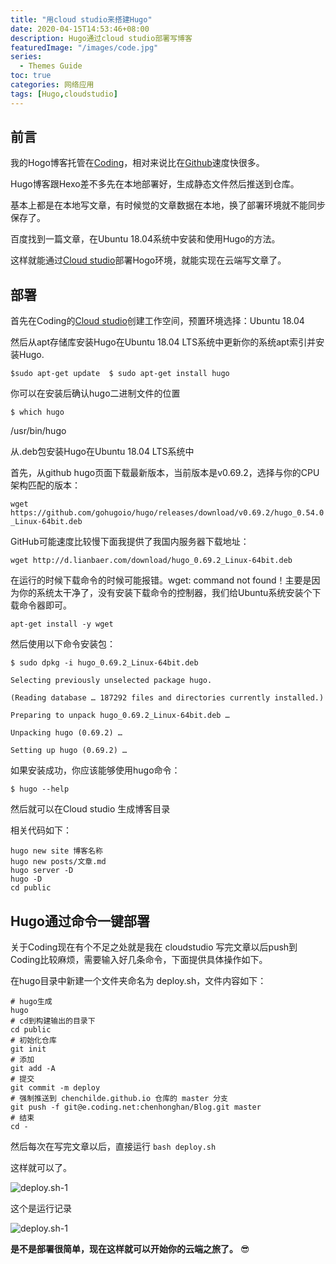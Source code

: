 ```yaml
---
title: "用cloud studio来搭建Hugo"
date: 2020-04-15T14:53:46+08:00
description: Hugo通过cloud studio部署写博客
featuredImage: "/images/code.jpg"
series:
  - Themes Guide
toc: true
categories: 网络应用
tags: [Hugo,cloudstudio]
---
```

## 前言

我的Hogo博客托管在[Coding](https://coding.net)，相对来说比在[Github](https://github.com)速度快很多。

Hugo博客跟Hexo差不多先在本地部署好，生成静态文件然后推送到仓库。

基本上都是在本地写文章，有时候觉的文章数据在本地，换了部署环境就不能同步保存了。

百度找到一篇文章，在Ubuntu 18.04系统中安装和使用Hugo的方法。

这样就能通过[Cloud studio](http://cloudstudio.net)部署Hogo环境，就能实现在云端写文章了。

## 部署

首先在Coding的[Cloud studio](http://cloudstudio.net)创建工作空间，预置环境选择：Ubuntu 18.04

然后从apt存储库安装Hugo在Ubuntu 18.04 LTS系统中更新你的系统apt索引并安装Hugo.

`
$sudo apt-get update 
$ sudo apt-get install hugo
`

你可以在安装后确认hugo二进制文件的位置

`
$ which hugo
`

/usr/bin/hugo

从.deb包安装Hugo在Ubuntu 18.04 LTS系统中

首先，从github hugo页面下载最新版本，当前版本是v0.69.2，选择与你的CPU架构匹配的版本：


`
wget https://github.com/gohugoio/hugo/releases/download/v0.69.2/hugo_0.54.0_Linux-64bit.deb
`

GitHub可能速度比较慢下面我提供了我国内服务器下载地址：

`
wget http://d.lianbaer.com/download/hugo_0.69.2_Linux-64bit.deb
`

在运行的时候下载命令的时候可能报错。wget: command not found！主要是因为你的系统太干净了，没有安装下载命令的控制器，我们给Ubuntu系统安装个下载命令器即可。

`
apt-get install -y wget
`

然后使用以下命令安装包：

``` 
$ sudo dpkg -i hugo_0.69.2_Linux-64bit.deb

Selecting previously unselected package hugo.

(Reading database … 187292 files and directories currently installed.)

Preparing to unpack hugo_0.69.2_Linux-64bit.deb …

Unpacking hugo (0.69.2) …

Setting up hugo (0.69.2) …
``` 

如果安装成功，你应该能够使用hugo命令：

`
$ hugo --help
`

然后就可以在Cloud studio 生成博客目录

相关代码如下：

```
hugo new site 博客名称
hugo new posts/文章.md
hugo server -D
hugo -D
cd public
```
## Hugo通过命令一键部署

关于Coding现在有个不足之处就是我在 cloudstudio 写完文章以后push到Coding比较麻烦，需要输入好几条命令，下面提供具体操作如下。

在hugo目录中新建一个文件夹命名为 deploy.sh，文件内容如下：
```
# hugo生成
hugo
# cd到构建输出的目录下
cd public
# 初始化仓库
git init
# 添加
git add -A
# 提交
git commit -m deploy
# 强制推送到 chenchilde.github.io 仓库的 master 分支
git push -f git@e.coding.net:chenhonghan/Blog.git master
# 结束
cd -
```

然后每次在写完文章以后，直接运行 `bash deploy.sh`

这样就可以了。

![deploy.sh-1](/images/Cs1.png)

这个是运行记录

![deploy.sh-1](/images/Cs2.png)

**是不是部署很简单，现在这样就可以开始你的云端之旅了。**  😎


